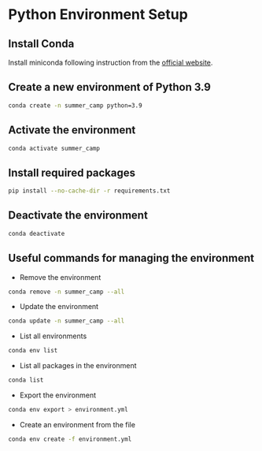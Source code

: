 # Python Environment Setup

## Install Conda

Install miniconda following instruction from the [official website](https://docs.conda.io/en/latest/miniconda.html).


## Create a new environment of Python 3.9

```bash
conda create -n summer_camp python=3.9
```

## Activate the environment

```bash
conda activate summer_camp
```

## Install required packages

```bash
pip install --no-cache-dir -r requirements.txt
```

## Deactivate the environment

```bash
conda deactivate
```

## Useful commands for managing the environment

- Remove the environment

```bash
conda remove -n summer_camp --all
```

- Update the environment

```bash
conda update -n summer_camp --all
```

- List all environments

```bash
conda env list
```

- List all packages in the environment

```bash
conda list
```

- Export the environment

```bash
conda env export > environment.yml
```

- Create an environment from the file

```bash
conda env create -f environment.yml
```

